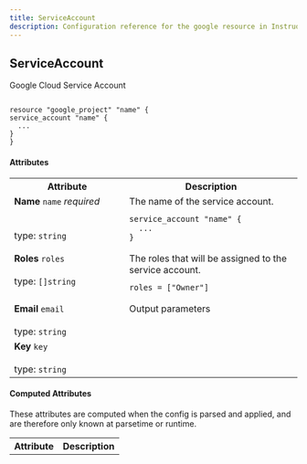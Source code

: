 ```yaml
---
title: ServiceAccount
description: Configuration reference for the google resource in Instruqt labs
---
```



## ServiceAccount

Google Cloud Service Account

```hcl

resource "google_project" "name" {
service_account "name" {
  ...
}
}

```

#### Attributes

<table border="0" width="100%">
<tr>
  <th>Attribute</th>
  <th>Description</th>
</tr>
<tr id="serviceaccount-name">
  <td class="left" width="40%" align="left" valign="top">
    <strong>Name</strong> <code>name</code> <em>required</em><br/><br/><br/>
    type: <code>string</code><br/>
    
  </td>
  <td class="right" width="60%" align="left" valign="top">
    The name of the service account.

```hcl
service_account "name" {
  ...
}
```
    
  </td>
</tr>
<tr id="serviceaccount-roles">
  <td class="left" width="40%" align="left" valign="top">
    <strong>Roles</strong> <code>roles</code> <br/><br/>
    type: <code>[]string</code><br/>
    
  </td>
  <td class="right" width="60%" align="left" valign="top">
    The roles that will be assigned to the service account.

```hcl
roles = ["Owner"]
```
    
  </td>
</tr>
<tr id="serviceaccount-email">
  <td class="left" width="40%" align="left" valign="top">
    <strong>Email</strong> <code>email</code> <br/><br/>
    type: <code>string</code><br/>
    
  </td>
  <td class="right" width="60%" align="left" valign="top">
    Output parameters
    
  </td>
</tr>
<tr id="serviceaccount-key">
  <td class="left" width="40%" align="left" valign="top">
    <strong>Key</strong> <code>key</code> <br/><br/>
    type: <code>string</code><br/>
    
  </td>
  <td class="right" width="60%" align="left" valign="top">
    
    
  </td>
</tr>
</table>

#### Computed Attributes

These attributes are computed when the config is parsed and applied, and are 
therefore only known at parsetime or runtime.

<table border="0" width="100%">
<tr>
  <th>Attribute</th>
  <th>Description</th>
</tr>

</table>

